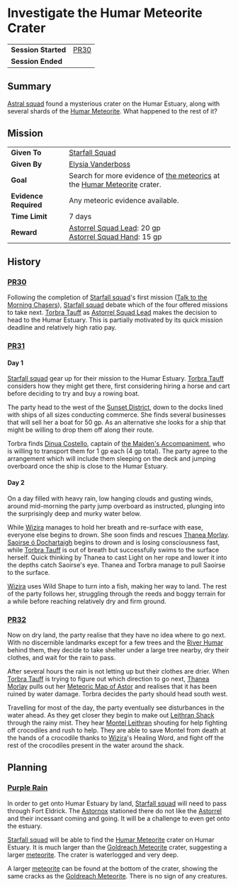 # Investigate the Humar Meteorite Crater

|||
| --- | --- |
| **Session Started** | [PR30](../sessions/completed/PR30.md) | storyline.2
| **Session Ended** | |

## Summary

[Astral squad](../organisations/astorrel/squads/astral-squad.md) found a mysterious crater on the Humar Estuary, along with several shards of the [Humar Meteorite](../items/meteoric/meteorites/humar-meteorite.md). What happened to the rest of it?

## Mission

|||
| --- | --- |
| **Given To** | [Starfall Squad](../organisations/astorrel/squads/starfall-squad.md) |
| **Given By** | [Elysia Vanderboss](../characters/elysia-vanderboss.md) |
| **Goal** | Search for more evidence of [the meteorics](../lineages/the-meteorics.md) at the [Humar Meteorite](../items/meteoric/meteorites/humar-meteorite.md) crater. |
| **Evidence Required** | Any meteoric evidence available. |
| **Time Limit** | 7 days |
| **Reward** | [Astorrel Squad Lead](../organisations/astorrel/ranks/astorrel-squad-lead.md): 20 gp<br>[Astorrel Squad Hand](../organisations/astorrel/ranks/astorrel-squad-hand.md): 15 gp |

## History

### [PR30](../sessions/completed/PR30.md)

Following the completion of [Starfall squad](../organisations/astorrel/squads/starfall-squad.md)'s first mission ([Talk to the Morning Chasers](talk-to-the-morning-chasers.md)), [Starfall squad](../organisations/astorrel/squads/starfall-squad.md) debate which of the four offered missions to take next. [Torbra Tauff](../characters/torbra-tauff.md) as [Astorrel Squad Lead](../organisations/astorrel/ranks/astorrel-squad-lead.md) makes the decision to head to the Humar Estuary. This is partially motivated by its quick mission deadline and relatively high ratio pay.

### [PR31](../sessions/completed/PR31.md)

#### Day 1

[Starfall squad](../organisations/astorrel/squads/starfall-squad.md) gear up for their mission to the Humar Estuary. [Torbra Tauff](../characters/torbra-tauff.md) considers how they might get there, first considering hiring a horse and cart before deciding to try and buy a rowing boat.

The party head to the west of the [Sunset District](../places/districts/sunset-district.md), down to the docks lined with ships of all sizes conducting commerce. She finds several businesses that will sell her a boat for 50 gp. As an alternative she looks for a ship that might be willing to drop them off along their route.

Torbra finds [Dinua Costello](../characters/dinua-costello.md), captain of [the Maiden's Accompaniment](../places/ships/the-maidens-accompaniment.md), who is willing to transport them for 1 gp each (4 gp total). The party agree to the arrangement which will include them sleeping on the deck and jumping overboard once the ship is close to the Humar Estuary.

#### Day 2

On a day filled with heavy rain, low hanging clouds and gusting winds, around mid-morning the party jump overboard as instructed, plunging into the surprisingly deep and murky water below.

While [Wizira](../characters/wizira.md) manages to hold her breath and re-surface with ease, everyone else begins to drown. She soon finds and rescues [Thanea Morlay](../characters/thanea-morlay.md). [Saoirse ó Dochartaigh](../characters/saoirse-o-dochartaigh.md) begins to drown and is losing consciousness fast, while [Torbra Tauff](../characters/torbra-tauff.md) is out of breath but successfully swims to the surface herself. Quick thinking by Thanea to cast Light on her rope and lower it into the depths catch Saoirse's eye. Thanea and Torbra manage to pull Saoirse to the surface.

[Wizira](../characters/wizira.md) uses Wild Shape to turn into a fish, making her way to land. The rest of the party follows her, struggling through the reeds and boggy terrain for a while before reaching relatively dry and firm ground.

### [PR32](../sessions/completed/PR32.md)

Now on dry land, the party realise that they have no idea where to go next. With no discernible landmarks except for a few trees and the [River Humar](../places/rivers-lakes/river-humar.md) behind them, they decide to take shelter under a large tree nearby, dry their clothes, and wait for the rain to pass.

After several hours the rain is not letting up but their clothes are drier. When [Torbra Tauff](../characters/torbra-tauff.md) is trying to figure out which direction to go next, [Thanea Morlay](../characters/thanea-morlay.md) pulls out her [Meteoric Map of Astor](../papers/maps/meteoric-map-of-astor.md) and realises that it has been ruined by water damage. Torbra decides the party should head south west.

Travelling for most of the day, the party eventually see disturbances in the water ahead. As they get closer they begin to make out [Leithran Shack](../places/buildings/leithran-shack.md) through the rainy mist. They hear [Montel Leithran](../characters/montel-leithran.md) shouting for help fighting off crocodiles and rush to help. They are able to save Montel from death at the hands of a crocodile thanks to [Wizira](../characters/wizira.md)'s Healing Word, and fight off the rest of the crocodiles present in the water around the shack.

## Planning

### [Purple Rain](../campaigns/C1-purple-rain.md)

In order to get onto Humar Estuary by land, [Starfall squad](../organisations/astorrel/squads/starfall-squad.md) will need to pass through Fort Eldrick. The [Astornox](../organisations/astornox/astornox.md) stationed there do not like the [Astorrel](../organisations/astorrel/astorrel.md) and their incessant coming and going. It will be a challenge to even get onto the estuary.

[Starfall squad](../organisations/astorrel/squads/starfall-squad.md) will be able to find the [Humar Meteorite](../items/meteoric/meteorites/humar-meteorite.md) crater on Humar Estuary. It is much larger than the [Goldreach Meteorite](../items/meteoric/meteorites/goldreach-meteorite.md) crater, suggesting a larger [meteorite](../items/meteoric/meteorite.md). The crater is waterlogged and very deep.

A larger [meteorite](../items/meteoric/meteorite.md) can be found at the bottom of the crater, showing the same cracks as the [Goldreach Meteorite](../items/meteoric/meteorites/goldreach-meteorite.md). There is no sign of any creatures.
